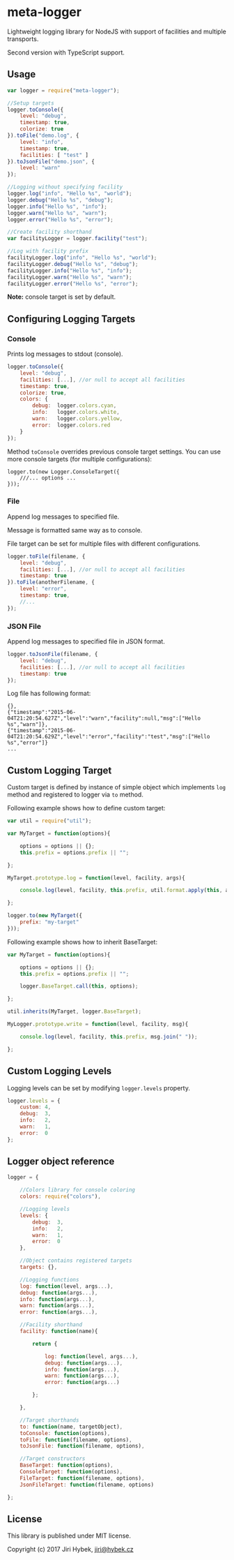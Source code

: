# meta-logger
Lightweight logging library for NodeJS with support of facilities and multiple transports.

Second version with TypeScript support.

## Usage
```javascript
var logger = require("meta-logger");

//Setup targets
logger.toConsole({
	level: "debug",
	timestamp: true,
	colorize: true
}).toFile("demo.log", {
	level: "info",
	timestamp: true,
	facilities: [ "test" ]
}).toJsonFile("demo.json", {
	level: "warn"
});

//Logging without specifying facility
logger.log("info", "Hello %s", "world");
logger.debug("Hello %s", "debug");
logger.info("Hello %s", "info");
logger.warn("Hello %s", "warn");
logger.error("Hello %s", "error");

//Create facility shorthand
var facilityLogger = logger.facility("test");

//Log with facility prefix
facilityLogger.log("info", "Hello %s", "world");
facilityLogger.debug("Hello %s", "debug");
facilityLogger.info("Hello %s", "info");
facilityLogger.warn("Hello %s", "warn");
facilityLogger.error("Hello %s", "error");
```

**Note:** console target is set by default.

## Configuring Logging Targets
### Console
Prints log messages to stdout (console).

```javascript
logger.toConsole({
	level: "debug",
	facilities: [...], //or null to accept all facilities
	timestamp: true,
	colorize: true,
	colors: {
		debug: 	logger.colors.cyan,
		info: 	logger.colors.white,
		warn: 	logger.colors.yellow,
		error: 	logger.colors.red
	}
});
```

Method `toConsole` overrides previous console target settings. You can use more console targets (for multiple configurations):

```
logger.to(new Logger.ConsoleTarget({
	///... options ...
}));
```

### File
Append log messages to specified file.

Message is formatted same way as to console.

File target can be set for multiple files with different configurations.

```javascript
logger.toFile(filename, {
	level: "debug",
	facilities: [...], //or null to accept all facilities
	timestamp: true
}).toFile(anotherFilename, {
	level: "error",
	timestamp: true,
	//...
});
```

### JSON File
Append log messages to specified file in JSON format.

```javascript
logger.toJsonFile(filename, {
	level: "debug",
	facilities: [...], //or null to accept all facilities
	timestamp: true
});
```

Log file has following format:

```
{},
{"timestamp":"2015-06-04T21:20:54.627Z","level":"warn","facility":null,"msg":["Hello %s","warn"]},
{"timestamp":"2015-06-04T21:20:54.629Z","level":"error","facility":"test","msg":["Hello %s","error"]}
...
```

## Custom Logging Target
Custom target is defined by instance of simple object which implements `log` method and registered to logger via `to` method.

Following example shows how to define custom target:

```javascript
var util = require("util");

var MyTarget = function(options){

	options = options || {};
	this.prefix = options.prefix || "";

};

MyTarget.prototype.log = function(level, facility, args){

	console.log(level, facility, this.prefix, util.format.apply(this, args));

};

logger.to(new MyTarget({
	prefix: "my-target"
}));
```

Following example shows how to inherit BaseTarget:

```javascript
var MyTarget = function(options){

	options = options || {};
	this.prefix = options.prefix || "";

	logger.BaseTarget.call(this, options);

};

util.inherits(MyTarget, logger.BaseTarget);

MyLogger.prototype.write = function(level, facility, msg){

	console.log(level, facility, this.prefix, msg.join(" "));

};
```

## Custom Logging Levels
Logging levels can be set by modifying `logger.levels` property.

```javascript
logger.levels = {
	custom: 4,
	debug: 	3,
	info: 	2,
	warn: 	1,
	error: 	0
};
```

## Logger object reference
```javascript
logger = {

	//Colors library for console coloring
	colors: require("colors"),

	//Logging levels
	levels: {
		debug: 	3,
		info: 	2,
		warn: 	1,
		error: 	0
	},

	//Object contains registered targets
	targets: {},

	//Logging functions
	log: function(level, args...),
	debug: function(args...),
	info: function(args...),
	warn: function(args...),
	error: function(args...),

	//Facility shorthand
	facility: function(name){

		return {

			log: function(level, args...),
			debug: function(args...),
			info: function(args...),
			warn: function(args...),
			error: function(args...)

		};

	},

	//Target shorthands
	to: function(name, targetObject),
	toConsole: function(options),
	toFile: function(filename, options),
	toJsonFile: function(filename, options),

	//Target constructors
	BaseTarget: function(options),
	ConsoleTarget: function(options),
	FileTarget: function(filename, options),
	JsonFileTarget: function(filename, options)

};
```

## License
This library is published under MIT license.

Copyright (c) 2017 Jiri Hybek, jiri@hybek.cz